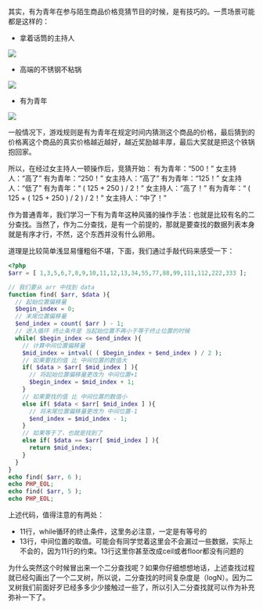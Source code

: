 其实，有为青年在参与陌生商品价格竞猜节目的时候，是有技巧的。一贯场景可能都是这样的：

- 拿着话筒的主持人

![](http://static.ti-node.com/6415022047126093825)

- 高端的不锈钢不粘锅

![](http://static.ti-node.com/6415022327754391552)

- 有为青年

![](http://static.ti-node.com/6415022494087905281)

一般情况下，游戏规则是有为青年在规定时间内猜测这个商品的价格，最后猜到的价格离这个商品的真实价格越近越好，越近奖励越丰厚，最后大奖就是把这个铁锅抱回家。

所以，在经过女主持人一顿操作后，竞猜开始：
有为青年：“500！”
女主持人：“高了”
有为青年：“250！”
女主持人：“高了”
有为青年：“125！”
女主持人：“低了”
有为青年：“ ( 125 + 250 ) / 2！”
女主持人：“高了！”
有为青年：“ ( 125 + ( 125 + 250 ) / 2 ) / 2！”
女主持人：“中了！”

作为普通青年，我们学习一下有为青年这种风骚的操作手法：也就是比较有名的二分查找。当然了，作为二分查找，是有一个前提的，那就是要查找的数据列表本身就是有序才行，不然，这个东西并没有什么卵用。

道理是比较简单浅显易懂粗俗不堪，下面，我们通过手敲代码来感受一下：

```php
<?php
$arr = [ 1,3,5,6,7,8,9,10,11,12,13,34,55,77,88,99,111,112,222,333 ];

// 我们要从 arr 中找到 data
function find( $arr, $data ){
  // 起始位置偏移量
  $begin_index = 0;
  // 末尾位置偏移量
  $end_index = count( $arr ) - 1;
  // 进入循环 终止条件是 当起始位置不再小于等于终止位置的时候
  while( $begin_index <= $end_index ){
    // 计算中间位置偏移量
    $mid_index = intval( ( $begin_index + $end_index ) / 2 );
    // 如果要找的值 比 中间位置的数值大
    if( $data > $arr[ $mid_index ] ){
      // 将起始位置偏移量更改为 中间位置+1
      $begin_index = $mid_index + 1;
    }   
    // 如果要找的值 比 中间位置的数值小
    else if( $data < $arr[ $mid_index ] ){
      // 将末尾位置偏移量更改为 中间位置-1
      $end_index = $mid_index - 1;
    }   
    // 如果等于了，也就是找到了
    else if( $data == $arr[ $mid_index ] ){
      return $mid_index;
    }   
  }
}
echo find( $arr, 6 );
echo PHP_EOL;
echo find( $arr, 5 );
echo PHP_EOL;
```

上述代码，值得注意的有两处：
- 11行，while循环的终止条件，这里务必注意，一定是有等号的
- 13行，中间位置的取值。可能会有同学觉着这里会不会漏过一些数据，实际上不会的，因为11行的约束。13行这里你甚至改成ceil或者floor都没有问题的

为什么突然这个时候冒出来一个二分查找呢？如果你仔细想想地话，上述查找过程就已经勾画出了一个二叉树，所以说，二分查找的时间复杂度是（logN）。因为二叉树我们前面好歹已经多多少少接触过一些了，所以引入二分查找就可以作为补充弥补一下了。
